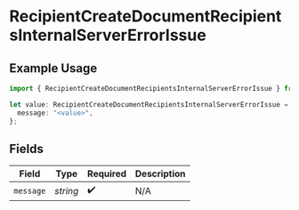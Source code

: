 # RecipientCreateDocumentRecipientsInternalServerErrorIssue

## Example Usage

```typescript
import { RecipientCreateDocumentRecipientsInternalServerErrorIssue } from "@documenso/sdk-typescript/models/errors";

let value: RecipientCreateDocumentRecipientsInternalServerErrorIssue = {
  message: "<value>",
};
```

## Fields

| Field              | Type               | Required           | Description        |
| ------------------ | ------------------ | ------------------ | ------------------ |
| `message`          | *string*           | :heavy_check_mark: | N/A                |